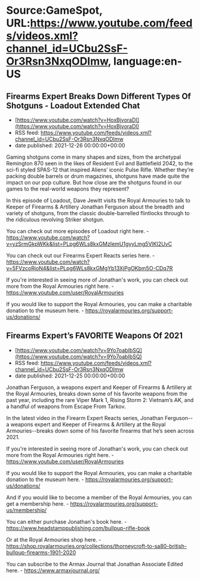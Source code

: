 # Source:GameSpot, URL:https://www.youtube.com/feeds/videos.xml?channel_id=UCbu2SsF-Or3Rsn3NxqODImw, language:en-US

## Firearms Expert Breaks Down Different Types Of Shotguns - Loadout Extended Chat
 - [https://www.youtube.com/watch?v=HoxBjvoraDI](https://www.youtube.com/watch?v=HoxBjvoraDI)
 - RSS feed: https://www.youtube.com/feeds/videos.xml?channel_id=UCbu2SsF-Or3Rsn3NxqODImw
 - date published: 2021-12-26 00:00:00+00:00

Gaming shotguns come in many shapes and sizes, from the archetypal Remington 870 seen in the likes of Resident Evil and Battlefield 2042, to the sci-fi styled SPAS-12 that inspired Aliens’ iconic Pulse Rifle. Whether they’re packing double barrels or drum magazines, shotguns have made quite the impact on our pop culture. But how close are the shotguns found in our games to the real-world weapons they represent?

In this episode of Loadout, Dave Jewitt visits the Royal Armouries to talk to Keeper of Firearms & Artillery Jonathan Ferguson about the breadth and variety of shotguns, from the classic double-barrelled flintlocks through to the ridiculous revolving Striker shotgun.

You can check out more episodes of Loadout right here. - https://www.youtube.com/watch?v=yzSrmGkpWKk&list=PLpg6WLs8kxGMzIemU1gyyLmg5VlKI2UvC

You can check out our Firearms Expert Reacts series here. - https://www.youtube.com/watch?v=5FVzcoRjoN4&list=PLpg6WLs8kxGMgYb13XjPgOKbm5O-CDq7R

If you're interested in seeing more of Jonathan's work, you can check out more from the Royal Armouries right here. - https://www.youtube.com/user/RoyalArmouries

If you would like to support the Royal Armouries, you can make a charitable donation to the museum here. - https://royalarmouries.org/support-us/donations/

## Firearms Expert’s FAVORITE Weapons Of 2021
 - [https://www.youtube.com/watch?v=9Yo7oabIbSQ](https://www.youtube.com/watch?v=9Yo7oabIbSQ)
 - RSS feed: https://www.youtube.com/feeds/videos.xml?channel_id=UCbu2SsF-Or3Rsn3NxqODImw
 - date published: 2021-12-25 00:00:00+00:00

Jonathan Ferguson, a weapons expert and Keeper of Firearms & Artillery at the Royal Armouries, breaks down some of his favorite weapons from the past year, including the rare Viper Mark 1, Rising Storm 2: Vietnam’s AK, and a handful of weapons from Escape From Tarkov.

In the latest video in the Firearm Expert Reacts series, Jonathan Ferguson--a weapons expert and Keeper of Firearms & Artillery at the Royal Armouries--breaks down some of his favorite firearms that he’s seen across 2021.

If you're interested in seeing more of Jonathan's work, you can check out more from the Royal Armouries right here. - https://www.youtube.com/user/RoyalArmouries

If you would like to support the Royal Armouries, you can make a charitable donation to the museum here. - https://royalarmouries.org/support-us/donations/

And if you would like to become a member of the Royal Armouries, you can get a membership here. - https://royalarmouries.org/support-us/membership/

You can either purchase Jonathan's book here. - https://www.headstamppublishing.com/bullpup-rifle-book

Or at the Royal Armouries shop here. - https://shop.royalarmouries.org/collections/thorneycroft-to-sa80-british-bullpup-firearms-1901-2020

You can subscribe to the Armax Journal that Jonathan Associate Edited here. - https://www.armaxjournal.org/

